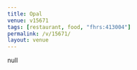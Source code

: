 ```yaml
---
title: Opal
venue: v15671
tags: [restaurant, food, "fhrs:413004"]
permalink: /v/15671/
layout: venue
---
```

null